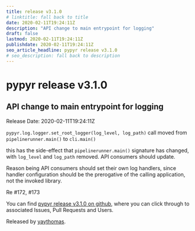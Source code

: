```yaml
---
title: release v3.1.0
# linktitle: fall back to title
date: 2020-02-11T19:24:11Z
description: "API change to main entrypoint for logging"
draft: false
lastmod: 2020-02-11T19:24:11Z
publishdate: 2020-02-11T19:24:11Z
seo_article_headline: pypyr release v3.1.0
# seo_description: fall back to description
---
```

# pypyr release v3.1.0
## API change to main entrypoint for logging
Release Date: 2020-02-11T19:24:11Z

`pypyr.log.logger.set_root_logger(log_level, log_path)` call moved from `pipelinerunner.main()` to `cli.main()`

this has the side-effect that `pipelinerunner.main()` signature has changed, with `log_level` and `log_path` removed. API consumers should update. 

Reason being API consumers should set their own log handlers, since handler configuration should be the prerogative of the calling application, not the invoked library.

Re #172, #173

You can find [pypyr release v3.1.0 on github](https://github.com/pypyr/pypyr-cli/releases/tag/v3.1.0), where you can 
click through to associated Issues, Pull Requests and Users.

Released by [yaythomas](https://github.com/yaythomas).

